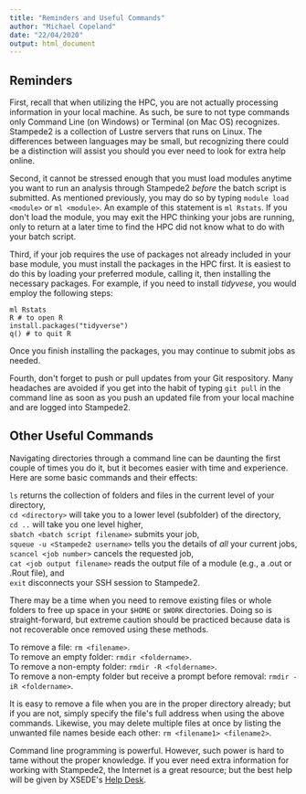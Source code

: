 ```yaml
---
title: "Reminders and Useful Commands"
author: "Michael Copeland"
date: "22/04/2020"
output: html_document
---
```


## Reminders

  First, recall that when utilizing the HPC, you are not actually processing information in your local machine. As such, be sure to not type commands only Command Line (on Windows) or Terminal (on Mac OS) recognizes. Stampede2 is a collection of Lustre servers that runs on Linux. The differences between languages may be small, but recognizing there could be a distinction will assist you should you ever need to look for extra help online.

  Second, it cannot be stressed enough that you must load modules anytime you want to run an analysis through Stampede2 *before* the batch script is submitted. As mentioned previously, you may do so by typing `module load <module>` or `ml <module>`. An example of this statement is `ml Rstats`. If you don't load the module, you may exit the HPC thinking your jobs are running, only to return at a later time to find the HPC did not know what to do with your batch script.

  Third, if your job requires the use of packages not already included in your base module, you must install the packages in the HPC first. It is easiest to do this by loading your preferred module, calling it, then installing the necessary packages. For example, if you need to install *tidyvese*, you would employ the following steps:

 `ml Rstats` <br/>
 `R # to open R` <br/>
 `install.packages("tidyverse")` <br/>
 `q() # to quit R` <br/>

  Once you finish installing the packages, you may continue to submit jobs as needed.

  Fourth, don't forget to push or pull updates from your Git respository. Many headaches are avoided if you get into the habit of typing `git pull` in the command line as soon as you push an updated file from your local machine and are logged into Stampede2.

 ## Other Useful Commands

  Navigating directories through a command line can be daunting the first couple of times you do it, but it becomes easier with time and experience. Here are some basic commands and their effects:

 `ls` returns the collection of folders and files in the current level of your directory, <br/>
 `cd <directory>` will take you to a lower level (subfolder) of the directory, <br/>
 `cd ..` will take you one level higher, <br/>
 `sbatch <batch script filename>` submits your job, <br/>
 `squeue -u <Stampede2 username>` tells you the details of *all* your current jobs, <br/>
 `scancel <job number>` cancels the requested job, <br/>
 `cat <job output filename>` reads the output file of a module (e.g., a .out or .Rout file), and <br/>
 `exit` disconnects your SSH session to Stampede2.

  There may be a time when you need to remove existing files or whole folders to free up space in your `$HOME` or `$WORK` directories. Doing so is straight-forward, but extreme caution should be practiced because data is not recoverable once removed using these methods.

 To remove a file: `rm <filename>`. <br/>
 To remove an empty folder: `rmdir <foldername>`. <br/>
 To remove a non-empty folder: `rmdir -R <foldername>`. <br/>
 To remove a non-empty folder but receive a prompt before removal: `rmdir -iR <foldername>`. <br/>

  It is easy to remove a file when you are in the proper directory already; but if you are not, simply specify the file's full address when using the above commands. Likewise, you may delete multiple files at once by listing the unwanted file names beside each other: `rm <filename1> <filename2>`.

  Command line programming is powerful. However, such power is hard to tame without the proper knowledge. If you ever need extra information for working with Stampede2, the Internet is a great resource; but the best help will be given by XSEDE's <a href=https://portal.xsede.org/web/xup/help-desk].>Help Desk</a>.
